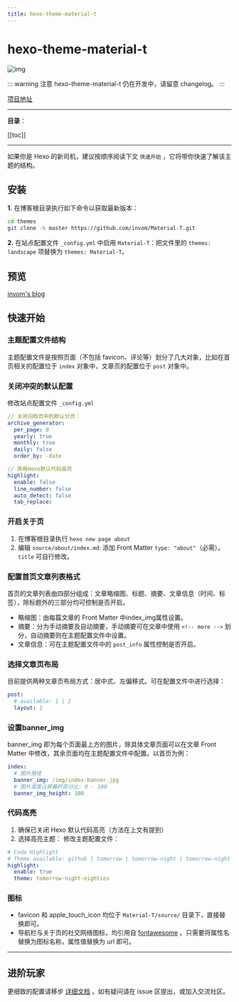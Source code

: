 ```yaml
---
title: hexo-theme-material-t
---
```

# hexo-theme-material-t <Badge text="@invom"/> <Badge text="Writing" type="warn"/> <Badge text="latest"/>

![img](@img/2/2-13/1.png)

::: warning 注意
hexo-theme-material-t 仍在开发中，请留意 changelog。
:::

[项目地址](https://github.com/invom/Material-T)

------

**目录**：

[[toc]]

------

如果你是 Hexo 的新司机，建议按顺序阅读下文 `快速开始` ，它将带你快速了解该主题的结构。

## 安装

**1.** 在博客根目录执行如下命令以获取最新版本：

```bash
cd themes
git clone -b master https://github.com/invom/Material-T.git
```

**2.** 在站点配置文件 `_config.yml` 中启用 `Material-T`：把文件里的 `themes: landscape` 项替换为 `themes: Material-T`。

## 预览
[invom's blog](https://invom.github.io)

## 快速开始

### 主题配置文件结构

主题配置文件是按照页面（不包括 favicon、评论等）划分了几大对象，比如在首页相关的配置位于 `index` 对象中，文章页的配置位于 `post` 对象中。

### 关闭冲突的默认配置

修改站点配置文件 `_config.yml`

```yml
// 关闭归档页中的默认分页：
archive_generator:
  per_page: 0  
  yearly: true
  monthly: true
  daily: false
  order_by: -date

// 弃用Hexo默认代码高亮
highlight:
  enable: false
  line_number: false
  auto_detect: false
  tab_replace:
```

### 开启关于页

1. 在博客根目录执行 `hexo new page about`
2. 编辑 `source/about/index.md`: 添加 Front Matter `type: "about"`（必需）。`title` 可自行修改。

### 配置首页文章列表格式

首页的文章列表由四部分组成：文章略缩图、标题、摘要、文章信息（时间、标签），除标题外的三部分均可控制是否开启。

- 略缩图：由每篇文章的 Front Matter 中index_img属性设置。
- 摘要：分为手动摘要及自动摘要，手动摘要可在文章中使用 `<!-- more -->` 划分，自动摘要则在主题配置文件中设置。
- 文章信息：可在主题配置文件中的 `post_info` 属性控制是否开启。

### 选择文章页布局

目前提供两种文章页布局方式：居中式、左偏移式。可在配置文件中进行选择：

```yml
post: 
  # available: 1 | 2
  layout: 2
```

### 设置banner_img

banner_img 即为每个页面最上方的图片，除具体文章页面可以在文章 Front Matter 中修改，其余页面均在主题配置文件中配置。以首页为例：

```yml
index: 
  # 图片路径
  banner_img: /img/index-banner.jpg
  # 图片高度占屏幕的百分比: 0 - 100
  banner_img_height: 100
```

### 代码高亮

1. 确保已关闭 Hexo 默认代码高亮（方法在上文有提到）
2. 选择高亮主题：
修改主题配置文件：
```yml
# Code Highlight
# Theme available: github | tomorrow | tomorrow-night | tomorrow-night-eighties
highlight:
  enable: true
  theme: tomorrow-night-eighties
```

### 图标

- favicon 和 apple_touch_icon 均位于 `Material-T/source/` 目录下，直接替换即可。
- 导航栏与关于页的社交网络图标，均引用自 [fontawesome](https://fontawesome.com/icons) 。只需要将属性名替换为图标名称，属性值替换为 url 即可。

----

## 进阶玩家

更细致的配置请移步 [详细文档](http://invom.github.io/Material-T-docs) 。如有疑问请在 issue 区提出，或加入交流社区。